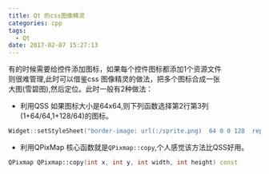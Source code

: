 ```yaml
---
title: Qt 的css图像精灵
categories: cpp
tags:
  - Qt
date: 2017-02-07 15:27:13
---
```

有的时候需要给控件添加图标，如果每个控件图标都添加1个资源文件    
则很难管理,此时可以借鉴css 图像精灵的做法，把多个图标合成一张    
大图(雪碧图),然后定位。此时一般有2种做法：   
*  利用QSS
如果图标大小是64x64,则下列函数选择第2行第3列(1+64/64,1+128/64)的图标。
```c++
Widget::setStyleSheet("border-image: url(:/sprite.png)  64 0 0 128  repeat repeat;")
```
<!--more-->

*  利用QPixMap
核心函数就是`QPixmap::copy`,个人感觉该方法比QSS好用。  
```c++
QPixmap QPixmap::copy(int x, int y, int width, int height) const
```